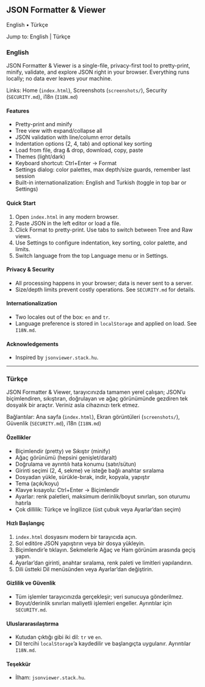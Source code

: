 ## JSON Formatter & Viewer

English • Türkçe

Jump to: English | Türkçe

### English

JSON Formatter & Viewer is a single-file, privacy-first tool to pretty-print, minify, validate, and explore JSON right in your browser. Everything runs locally; no data ever leaves your machine.

Links: Home (`index.html`), Screenshots (`screenshots/`), Security (`SECURITY.md`), i18n (`I18N.md`)

#### Features
- Pretty-print and minify
- Tree view with expand/collapse all
- JSON validation with line/column error details
- Indentation options (2, 4, tab) and optional key sorting
- Load from file, drag & drop, download, copy, paste
- Themes (light/dark)
- Keyboard shortcut: Ctrl+Enter → Format
- Settings dialog: color palettes, max depth/size guards, remember last session
- Built-in internationalization: English and Turkish (toggle in top bar or Settings)

#### Quick Start
1. Open `index.html` in any modern browser.
2. Paste JSON in the left editor or load a file.
3. Click Format to pretty-print. Use tabs to switch between Tree and Raw views.
4. Use Settings to configure indentation, key sorting, color palette, and limits.
5. Switch language from the top Language menu or in Settings.

#### Privacy & Security
- All processing happens in your browser; data is never sent to a server.
- Size/depth limits prevent costly operations. See `SECURITY.md` for details.

#### Internationalization
- Two locales out of the box: `en` and `tr`.
- Language preference is stored in `localStorage` and applied on load. See `I18N.md`.

#### Acknowledgements
- Inspired by `jsonviewer.stack.hu`.

---

### Türkçe

JSON Formatter & Viewer, tarayıcınızda tamamen yerel çalışan; JSON’u biçimlendiren, sıkıştıran, doğrulayan ve ağaç görünümünde gezdiren tek dosyalık bir araçtır. Veriniz asla cihazınızı terk etmez.

Bağlantılar: Ana sayfa (`index.html`), Ekran görüntüleri (`screenshots/`), Güvenlik (`SECURITY.md`), i18n (`I18N.md`)

#### Özellikler
- Biçimlendir (pretty) ve Sıkıştır (minify)
- Ağaç görünümü (hepsini genişlet/daralt)
- Doğrulama ve ayrıntılı hata konumu (satır/sütun)
- Girinti seçimi (2, 4, sekme) ve isteğe bağlı anahtar sıralama
- Dosyadan yükle, sürükle-bırak, indir, kopyala, yapıştır
- Tema (açık/koyu)
- Klavye kısayolu: Ctrl+Enter → Biçimlendir
- Ayarlar: renk paletleri, maksimum derinlik/boyut sınırları, son oturumu hatırla
- Çok dillilik: Türkçe ve İngilizce (üst çubuk veya Ayarlar’dan seçim)

#### Hızlı Başlangıç
1. `index.html` dosyasını modern bir tarayıcıda açın.
2. Sol editöre JSON yapıştırın veya bir dosya yükleyin.
3. Biçimlendir’e tıklayın. Sekmelerle Ağaç ve Ham görünüm arasında geçiş yapın.
4. Ayarlar’dan girinti, anahtar sıralama, renk paleti ve limitleri yapılandırın.
5. Dili üstteki Dil menüsünden veya Ayarlar’dan değiştirin.

#### Gizlilik ve Güvenlik
- Tüm işlemler tarayıcınızda gerçekleşir; veri sunucuya gönderilmez.
- Boyut/derinlik sınırları maliyetli işlemleri engeller. Ayrıntılar için `SECURITY.md`.

#### Uluslararasılaştırma
- Kutudan çıktığı gibi iki dil: `tr` ve `en`.
- Dil tercihi `localStorage`’a kaydedilir ve başlangıçta uygulanır. Ayrıntılar `I18N.md`.

#### Teşekkür
- İlham: `jsonviewer.stack.hu`.